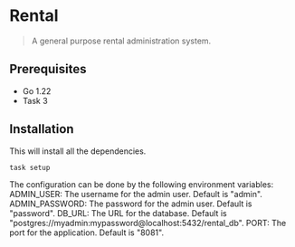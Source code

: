 # Rental

> A general purpose rental administration system.

Prerequisites
-------------
- Go 1.22
- Task 3

Installation
------------

This will install all the dependencies.

```bash
task setup
```

The configuration can be done by the following environment variables:
ADMIN_USER: The username for the admin user. Default is "admin".
ADMIN_PASSWORD: The password for the admin user. Default is "password".
DB_URL: The URL for the database. Default is "postgres://myadmin:mypassword@localhost:5432/rental_db".
PORT: The port for the application. Default is "8081".
